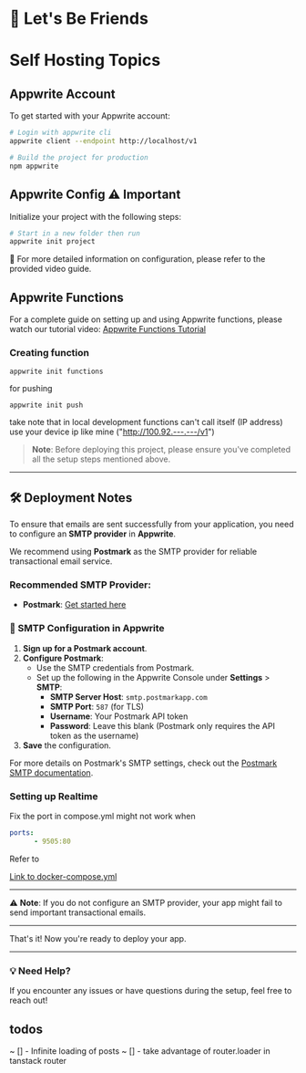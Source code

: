 # 🤝 Let's Be Friends

# Self Hosting Topics

## Appwrite Account

To get started with your Appwrite account:

```bash
# Login with appwrite cli
appwrite client --endpoint http://localhost/v1

# Build the project for production
npm appwrite
```

## Appwrite Config ⚠️ Important

Initialize your project with the following steps:

```bash
# Start in a new folder then run
appwrite init project
```

📝 For more detailed information on configuration, please refer to the provided video guide.

## Appwrite Functions

For a complete guide on setting up and using Appwrite functions, please watch our tutorial video:
[Appwrite Functions Tutorial](https://www.youtube.com/watch?v=GMwrHds4Oa8)

### Creating function

```terminal
appwrite init functions
```

for pushing

```terminal
appwrite init push
```

take note that in local development functions can't call itself (IP address) use your device ip like mine ("http://100.92.---.---/v1")

> **Note**: Before deploying this project, please ensure you've completed all the setup steps mentioned above.

---

## 🛠 Deployment Notes

To ensure that emails are sent successfully from your application, you need to configure an **SMTP provider** in **Appwrite**.

We recommend using **Postmark** as the SMTP provider for reliable transactional email service.

### Recommended SMTP Provider:

- **Postmark**: [Get started here](https://postmarkapp.com/)

### 📧 SMTP Configuration in Appwrite

1. **Sign up for a Postmark account**.
2. **Configure Postmark**:
   - Use the SMTP credentials from Postmark.
   - Set up the following in the Appwrite Console under **Settings** > **SMTP**:
     - **SMTP Server Host**: `smtp.postmarkapp.com`
     - **SMTP Port**: `587` (for TLS)
     - **Username**: Your Postmark API token
     - **Password**: Leave this blank (Postmark only requires the API token as the username)
3. **Save** the configuration.

For more details on Postmark's SMTP settings, check out the [Postmark SMTP documentation](https://postmarkapp.com/developer/user-guide/smtp).

### Setting up Realtime

Fix the port in compose.yml might not work when

```docker-compose.yml
ports:
      - 9505:80
```

Refer to

[Link to docker-compose.yml](https://github.com/appwrite/appwrite/blob/ae87033974a700b4c2cd6e8935a436bae0d61670/docker-compose.yml#L201)

---

⚠️ **Note**: If you do not configure an SMTP provider, your app might fail to send important transactional emails.

---

That's it! Now you're ready to deploy your app.

---

### 💡 Need Help?

If you encounter any issues or have questions during the setup, feel free to reach out!

## todos

~ [] - Infinite loading of posts
~ [] - take advantage of router.loader in tanstack router
